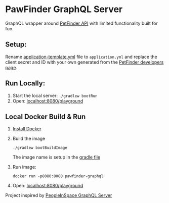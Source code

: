 # PawFinder GraphQL Server

GraphQL wrapper around [PetFinder API](https://www.petfinder.com/developers/v2/docs/) with limited functionality built
for fun.

## Setup:

Rename [application-template.yml](./src/main/resources/application-template.yml) file to `application.yml` and replace
the client secret and ID with your own generated from the
[PetFinder developers page](https://www.petfinder.com/developers/).

## Run Locally:

1. Start the local server: `./gradlew bootRun`
1. Open: [localhost:8080/playground](http://localhost:8080/playground)

## Local Docker Build & Run

1. [Install Docker](https://docs.docker.com/get-docker/)

2. Build the image
    ```
    ./gradlew bootBuildImage
    ```
   The image name is setup in the [gradle file](build.gradle.kts)


4. Run image:
    ```
    docker run -p8080:8080 pawfinder-graphql
    ```

5. Open: [localhost:8080/playground](http://localhost:8080/playground)

Project inspired by [PeopleInSpace GraphQL Server](https://github.com/joreilly/PeopleInSpaceGraphQLServer)
